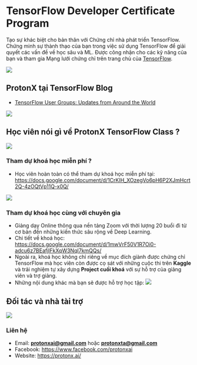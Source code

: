 # TensorFlow Developer Certificate Program 
Tạo sự khác biệt cho bản thân với Chứng chỉ nhà phát triển TensorFlow. Chứng minh sự thành thạo của bạn trong việc sử dụng TensorFlow để giải quyết các vấn đề về học sâu và ML. Được công nhận cho các kỹ năng của bạn và tham gia Mạng lưới chứng chỉ trên trang chủ của [TensorFlow](https://www.tensorflow.org/certificate).

![](https://imgur.com/epYhmw0.png)

## ProtonX tại TensorFlow Blog 

- [TensorFlow User Groups: Updates from Around the World](https://blog.tensorflow.org/2020/05/tensorflow-user-groups-updates-from-around-the-world.html)

![](https://imgur.com/A6adsnP.png)

## Học viên nói gì về ProtonX TensorFlow Class ?

![](https://imgur.com/v8cqfT9.png)

### Tham dự khoá học miễn phí ?

- Học viên hoàn toàn có thể tham dự khoá học miễn phí tại: https://docs.google.com/document/d/1CrKIH_XOzegVo6pH6P2XJmHcrt2Q-4zOQtVp11Q-x0Q/

![](https://imgur.com/77aRNCc.png)

### Tham dự khoá học cùng với chuyên gia 

- Giảng dạy Online thông qua nền tảng Zoom với thời lượng 20 buổi đi từ cơ bản đến những kiến thức sâu rộng về Deep Learning. 
- Chi tiết về khoá học: https://docs.google.com/document/d/1mwVrF50V1R7Oi0-adcu6z7BEafjlFkXqW3NqI7kmQQs/
- Ngoài ra, khoá học không chỉ riêng về mục đích giành được chứng chỉ TensorFlow mà học viên còn được cọ sát với những cuộc thi trên **Kaggle** và trải nghiệm tự xây dựng **Project cuối khoá** với sự hỗ trợ của giảng viên và trợ giảng.
- Những nội dung khác mà bạn sẽ được hỗ trợ học tập:
![](https://imgur.com/E01iXBk.png)

## Đối tác và nhà tài trợ 

![](https://imgur.com/JSEGOhX.png)

### Liên hệ 

- Email: **protonxai@gmail.com** hoặc **protonxta@gmail.com**
- Facebook: https://www.facebook.com/protonxai
- Website: https://protonx.ai/

